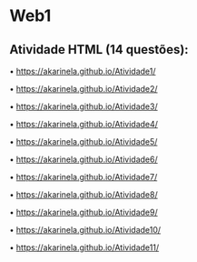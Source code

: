 # Web1
## Atividade HTML (14 questões):

• https://akarinela.github.io/Atividade1/

• https://akarinela.github.io/Atividade2/

• https://akarinela.github.io/Atividade3/

• https://akarinela.github.io/Atividade4/

• https://akarinela.github.io/Atividade5/

• https://akarinela.github.io/Atividade6/

• https://akarinela.github.io/Atividade7/

• https://akarinela.github.io/Atividade8/

• https://akarinela.github.io/Atividade9/

• https://akarinela.github.io/Atividade10/

• https://akarinela.github.io/Atividade11/
